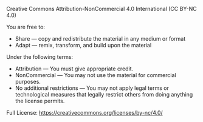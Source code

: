Creative Commons Attribution-NonCommercial 4.0 International (CC BY-NC 4.0)

You are free to:
- Share — copy and redistribute the material in any medium or format
- Adapt — remix, transform, and build upon the material

Under the following terms:
- Attribution — You must give appropriate credit.
- NonCommercial — You may not use the material for commercial purposes.
- No additional restrictions — You may not apply legal terms or technological measures that legally restrict others from doing anything the license permits.

Full License: https://creativecommons.org/licenses/by-nc/4.0/
